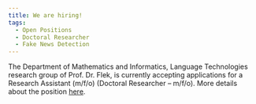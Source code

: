 ```yaml
---
title: We are hiring!
tags: 
  - Open Positions
  - Doctoral Researcher
  - Fake News Detection
---
```


The Department of Mathematics and Informatics, Language Technologies research group of Prof. Dr. Flek, is currently accepting applications for a Research Assistant (m/f/o) (Doctoral Researcher – m/f/o). More details about the position [here](../../../pdf_files/phd_fake_news.pdf). 

